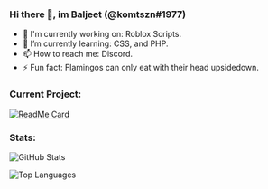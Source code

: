 ### Hi there 👋, im Baljeet (@komtszn#1977)

- 🔭 I'm currently working on: Roblox Scripts.
- 🌱 I’m currently learning: CSS, and PHP.
- 📫 How to reach me: Discord.
- ⚡ Fun fact: Flamingos can only eat with their head upsidedown.

### Current Project:

[![ReadMe Card](https://github-readme-stats.vercel.app/api/pin/?username=3xq&repo=Boombox_GUI)](https://github.com/anuraghazra/github-readme-stats)

### Stats:

![GitHub Stats](https://github-readme-stats.vercel.app/api?username=kazion1337&show_icons=true&theme=dark)

![Top Languages](https://github-readme-stats.vercel.app/api/top-langs/?username=3xq&theme=dark)
